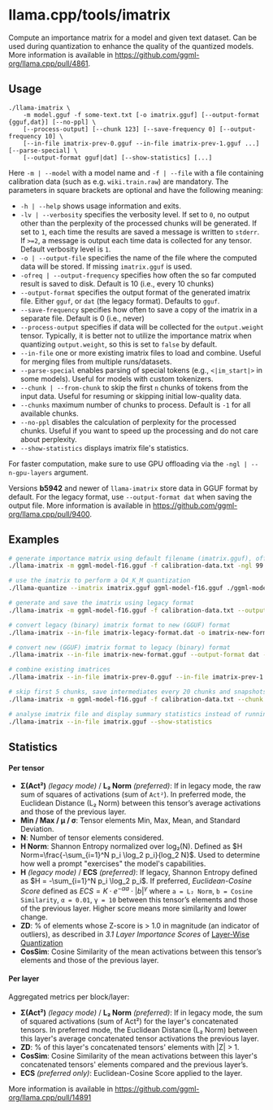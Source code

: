 # llama.cpp/tools/imatrix

Compute an importance matrix for a model and given text dataset. Can be used during quantization to enhance the quality of the quantized models.
More information is available in <https://github.com/ggml-org/llama.cpp/pull/4861>.

## Usage

```
./llama-imatrix \
    -m model.gguf -f some-text.txt [-o imatrix.gguf] [--output-format {gguf,dat}] [--no-ppl] \
    [--process-output] [--chunk 123] [--save-frequency 0] [--output-frequency 10] \
    [--in-file imatrix-prev-0.gguf --in-file imatrix-prev-1.gguf ...] [--parse-special] \
    [--output-format gguf|dat] [--show-statistics] [...]
```

Here `-m | --model` with a model name and `-f | --file` with a file containing calibration data (such as e.g. `wiki.train.raw`) are mandatory.
The parameters in square brackets are optional and have the following meaning:

* `-h | --help` shows usage information and exits.
* `-lv | --verbosity` specifies the verbosity level. If set to `0`, no output other than the perplexity of the processed chunks will be generated. If set to `1`, each time the results are saved a message is written to `stderr`. If `>=2`, a message is output each time data is collected for any tensor. Default verbosity level is `1`.
* `-o | --output-file` specifies the name of the file where the computed data will be stored. If missing `imatrix.gguf` is used.
* `-ofreq | --output-frequency` specifies how often the so far computed result is saved to disk. Default is 10 (i.e., every 10 chunks)
* `--output-format` specifies the output format of the generated imatrix file. Either `gguf`, or `dat` (the legacy format). Defaults to `gguf`.
* `--save-frequency` specifies how often to save a copy of the imatrix in a separate file. Default is 0 (i.e., never)
* `--process-output` specifies if data will be collected for the `output.weight` tensor. Typically, it is better not to utilize the importance matrix when quantizing `output.weight`, so this is set to `false` by default.
* `--in-file` one or more existing imatrix files to load and combine. Useful for merging files from multiple runs/datasets.
* `--parse-special` enables parsing of special tokens (e.g., `<|im_start|>` in some models). Useful for models with custom tokenizers.
* `--chunk | --from-chunk` to skip the first `n` chunks of tokens from the input data. Useful for resuming or skipping initial low-quality data.
* `--chunks` maximum number of chunks to process. Default is `-1` for all available chunks.
* `--no-ppl` disables the calculation of perplexity for the processed chunks. Useful if you want to speed up the processing and do not care about perplexity.
* `--show-statistics` displays imatrix file's statistics.

For faster computation, make sure to use GPU offloading via the `-ngl | --n-gpu-layers` argument.

Versions **b5942** and newer of `llama-imatrix` store data in GGUF format by default. For the legacy format, use `--output-format dat` when saving the output file. More information is available in <https://github.com/ggml-org/llama.cpp/pull/9400>.

## Examples

```bash
# generate importance matrix using default filename (imatrix.gguf), offloading 99 layers to GPU
./llama-imatrix -m ggml-model-f16.gguf -f calibration-data.txt -ngl 99

# use the imatrix to perform a Q4_K_M quantization
./llama-quantize --imatrix imatrix.gguf ggml-model-f16.gguf ./ggml-model-q4_k_m.gguf q4_k_m
```

```bash
# generate and save the imatrix using legacy format
./llama-imatrix -m ggml-model-f16.gguf -f calibration-data.txt --output-format dat -o imatrix-legcy-format.dat -ngl 99
```

```bash
# convert legacy (binary) imatrix format to new (GGUF) format
./llama-imatrix --in-file imatrix-legacy-format.dat -o imatrix-new-format.gguf
```

```bash
# convert new (GGUF) imatrix format to legacy (binary) format
./llama-imatrix --in-file imatrix-new-format.gguf --output-format dat -o imatrix-legacy-format.dat
```

```bash
# combine existing imatrices
./llama-imatrix --in-file imatrix-prev-0.gguf --in-file imatrix-prev-1.gguf -o imatrix-combined.gguf
```

```bash
# skip first 5 chunks, save intermediates every 20 chunks and snapshots every 50, parsing special tokens
./llama-imatrix -m ggml-model-f16.gguf -f calibration-data.txt --chunk 5 --output-frequency 20 --save-frequency 50 --parse-special
```

```bash
# analyse imatrix file and display summary statistics instead of running inference
./llama-imatrix --in-file imatrix.gguf --show-statistics
```

## Statistics

#### Per tensor

* **Σ(Act²)** *(legacy mode)* / **L₂ Norm** *(preferred)*: If in legacy mode, the raw sum of squares of activations (sum of `Act²`). In preferred mode, the Euclidean Distance (L₂ Norm) between this tensor’s average activations and those of the previous layer.
* **Min / Max / μ / σ**: Tensor elements Min, Max, Mean, and Standard Deviation.
* **N**: Number of tensor elements considered.
* **H Norm**: Shannon Entropy normalized over log₂(N). Defined as $H Norm=\frac{-\sum_{i=1}^N p_i \log_2 p_i}{log_2 N}$. Used to determine how well a prompt "exercises" the model's capabilities.
* **H** *(legacy mode)* / **ECS** *(preferred)*: If legacy, Shannon Entropy defined as $H = -\sum_{i=1}^N p_i \log_2 p_i$. If preferred, *Euclidean-Cosine Score* defined as $ECS = K \cdot e^{-\alpha a} \cdot |b|^{\gamma}$ where `a = L₂ Norm`, `b = Cosine Similarity`, `α = 0.01`, `γ = 10` between this tensor’s elements and those of the previous layer. Higher score means more similarity and lower change.
* **ZD**: % of elements whose Z-score is > 1.0 in magnitude (an indicator of outliers), as described in _3.1 Layer Importance Scores_ of [Layer-Wise Quantization](https://arxiv.org/abs/2406.17415)
* **CosSim**: Cosine Similarity of the mean activations between this tensor’s elements and those of the previous layer.

#### Per layer

Aggregated metrics per block/layer:

* **Σ(Act²)** *(legacy mode)* / **L₂ Norm** *(preferred)*: If in legacy mode, the sum of squared activations (sum of Act²) for the layer's concatenated tensors. In preferred mode, the Euclidean Distance (L₂ Norm) between this layer's average concatenated tensor activations the previous layer.
* **ZD**: % of this layer's concatenated tensors' elements with |Z| > 1.
* **CosSim**: Cosine Similarity of the mean activations between this layer's concatenated tensors' elements compared and the previous layer’s.
* **ECS** *(preferred only)*: Euclidean-Cosine Score applied to the layer.

More information is available in https://github.com/ggml-org/llama.cpp/pull/14891
